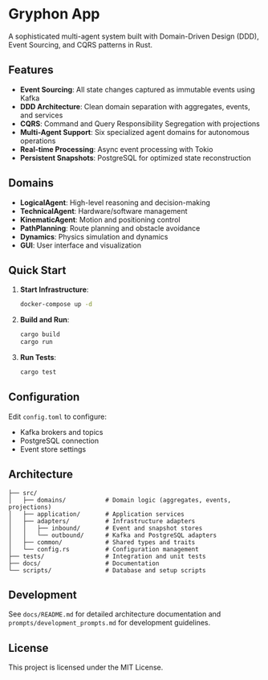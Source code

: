 # Gryphon App

A sophisticated multi-agent system built with Domain-Driven Design (DDD), Event Sourcing, and CQRS patterns in Rust.

## Features

- **Event Sourcing**: All state changes captured as immutable events using Kafka
- **DDD Architecture**: Clean domain separation with aggregates, events, and services  
- **CQRS**: Command and Query Responsibility Segregation with projections
- **Multi-Agent Support**: Six specialized agent domains for autonomous operations
- **Real-time Processing**: Async event processing with Tokio
- **Persistent Snapshots**: PostgreSQL for optimized state reconstruction

## Domains

- **LogicalAgent**: High-level reasoning and decision-making
- **TechnicalAgent**: Hardware/software management  
- **KinematicAgent**: Motion and positioning control
- **PathPlanning**: Route planning and obstacle avoidance
- **Dynamics**: Physics simulation and dynamics
- **GUI**: User interface and visualization

## Quick Start

1. **Start Infrastructure**:
   ```bash
   docker-compose up -d
   ```

2. **Build and Run**:
   ```bash
   cargo build
   cargo run
   ```

3. **Run Tests**:
   ```bash
   cargo test
   ```

## Configuration

Edit `config.toml` to configure:
- Kafka brokers and topics
- PostgreSQL connection
- Event store settings

## Architecture

```
├── src/
│   ├── domains/           # Domain logic (aggregates, events, projections)
│   ├── application/       # Application services
│   ├── adapters/          # Infrastructure adapters
│   │   ├── inbound/       # Event and snapshot stores
│   │   └── outbound/      # Kafka and PostgreSQL adapters
│   ├── common/            # Shared types and traits
│   └── config.rs          # Configuration management
├── tests/                 # Integration and unit tests
├── docs/                  # Documentation
└── scripts/               # Database and setup scripts
```

## Development

See `docs/README.md` for detailed architecture documentation and `prompts/development_prompts.md` for development guidelines.

## License

This project is licensed under the MIT License.
